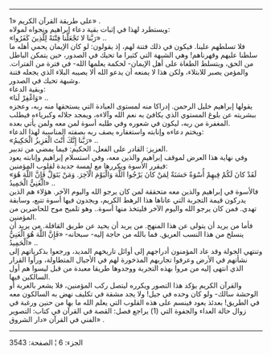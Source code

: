 ------------------------------------------------------------------------

على طريقة القرآن الكريم «1» .  
ويستطرد لهذا في إثبات بقية دعاء إبراهيم ونجواه لمولاه:  
«رَبَّنا لا تَجْعَلْنا فِتْنَةً لِلَّذِينَ كَفَرُوا» ..  
فلا تسلطهم علينا. فيكون في ذلك فتنة لهم، إذ يقولون: لو كان الإيمان يحمي
أهله ما سلطنا عليهم وقهرناهم! وهي الشبهة التي كثيرا ما تحيك في الصدور،
حين يتمكن الباطل من الحق، ويتسلط الطغاة على أهل الإيمان- لحكمة يعلمها
الله- في فترة من الفترات. والمؤمن يصبر للابتلاء، ولكن هذا لا يمنعه أن
يدعو الله ألا يصيبه البلاء الذي يجعله فتنة وشبهة تحيك في الصدور.  
وبقية الدعاء:  
«وَاغْفِرْ لَنا» ..  
يقولها إبراهيم خليل الرحمن. إدراكا منه لمستوى العبادة التي يستحقها منه
ربه، وعجزه ببشريته عن بلوغ المستوي الذي يكافئ به نعم الله وآلاءه، ويمجد
جلاله وكبرياءه فيطلب المغفرة من ربه، ليكون في شعوره وفي طلبه أسوة لمن
معه ولمن يأتي بعده.  
ويختم دعاءه وإنابته واستغفاره يصف ربه بصفته المناسبة لهذا الدعاء:  
«رَبَّنا إِنَّكَ أَنْتَ الْعَزِيزُ الْحَكِيمُ» ..  
العزيز: القادر على الفعل، الحكيم: فيما يمضي من تدبير.  
وفي نهاية هذا العرض لموقف إبراهيم والذين معه، وفي استسلام إبراهيم
وإنابته يعود فيقرر الأسوة ويكررها مع لمسة جديدة لقلوب المؤمنين:  
«لَقَدْ كانَ لَكُمْ فِيهِمْ أُسْوَةٌ حَسَنَةٌ لِمَنْ كانَ يَرْجُوا اللَّهَ وَالْيَوْمَ الْآخِرَ. وَمَنْ يَتَوَلَّ
فَإِنَّ اللَّهَ هُوَ الْغَنِيُّ الْحَمِيدُ» ..  
فالأسوة في إبراهيم والذين معه متحققة لمن كان يرجو الله واليوم الآخر.
هؤلاء هم الذين يدركون قيمة التجربة التي عاناها هذا الرهط الكريم، ويجدون
فيها أسوة تتبع، وسابقة تهدي. فمن كان يرجو الله واليوم الآخر فليتخذ منها
أسوة.. وهو تلميح موح للحاضرين من المؤمنين.  
فأما من يريد أن يتولى عن هذا المنهج. من يريد أن يحيد عن طريق القافلة. من
يريد أن ينسلخ من هذا النسب العريق. فما بالله من حاجة إليه- سبحانه- «فَإِنَّ
اللَّهَ هُوَ الْغَنِيُّ الْحَمِيدُ» ..  
وتنتهي الجولة وقد عاد المؤمنون أدراجهم إلى أوائل تاريخهم المديد، ورجعوا
بذكرياتهم إلى نشأتهم في الأرض وعرفوا تجاربهم المذخورة لهم في الأجيال
المتطاولة، ورأوا القرار الذي انتهى إليه من مروا بهذه التجربة ووجدوها
طريقا معبدة من قبل ليسوا هم أول السالكين فيها.  
والقرآن الكريم يؤكد هذا التصور ويكرره ليتصل ركب المؤمنين، فلا يشعر
بالغربة أو الوحشة سالك- ولو كان وحده في جيل! ولا يجد مشقة في تكليف نهض
به السالكون معه في الطريق! بعدئذ يعود فينسم على هذه القلوب التي يعلم
الله ما بها من حنين ورغبة في زوال حالة العداء والجفوة التي (1) يراجع
فصل: القصة في القرآن في كتاب: التصوير الفني في القرآن «دار الشروق» .

------------------------------------------------------------------------

الجزء: 6 ¦ الصفحة: 3543
